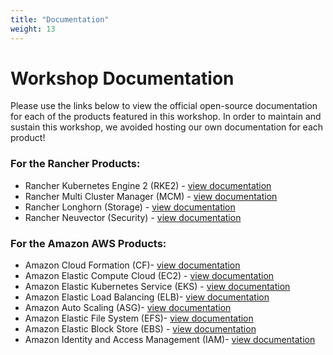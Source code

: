 ```yaml
---
title: "Documentation"
weight: 13
---
```


# Workshop Documentation

Please use the links below to view the official open-source documentation for each of the products featured in this workshop. In order to maintain and sustain this workshop, we avoided hosting our own documentation for each product!

### For the  Rancher Products:
* Rancher Kubernetes Engine 2 (RKE2) - [view documentation](https://docs.rke2.io)
* Rancher Multi Cluster Manager (MCM) - [view documentation](https://ranchermanager.docs.rancher.com)
* Rancher Longhorn (Storage) - [view documentation](https://docs.longhorn.io)
* Rancher Neuvector (Security) - [view documentation](https://open-docs.neuvector.com)

### For the Amazon AWS Products:
* Amazon Cloud Formation (CF)- [view documentation](https://docs.aws.amazon.com/cloudformation)
* Amazon Elastic Compute Cloud (EC2) - [view documentation](https://docs.aws.amazon.com/ec2)
* Amazon Elastic Kubernetes Service (EKS) - [view documentation](https://docs.aws.amazon.com/eks)
* Amazon Elastic Load Balancing (ELB)- [view documentation](https://docs.aws.amazon.com/elasticloadbalancing)
* Amazon Auto Scaling (ASG)- [view documentation](https://docs.aws.amazon.com/autoscaling)
* Amazon Elastic File System (EFS)- [view documentation](https://docs.aws.amazon.com/efs)
* Amazon Elastic Block Store (EBS) - [view documentation](https://docs.aws.amazon.com/ebs)
* Amazon Identity and Access Management (IAM)- [view documentation](https://docs.aws.amazon.com/iam)